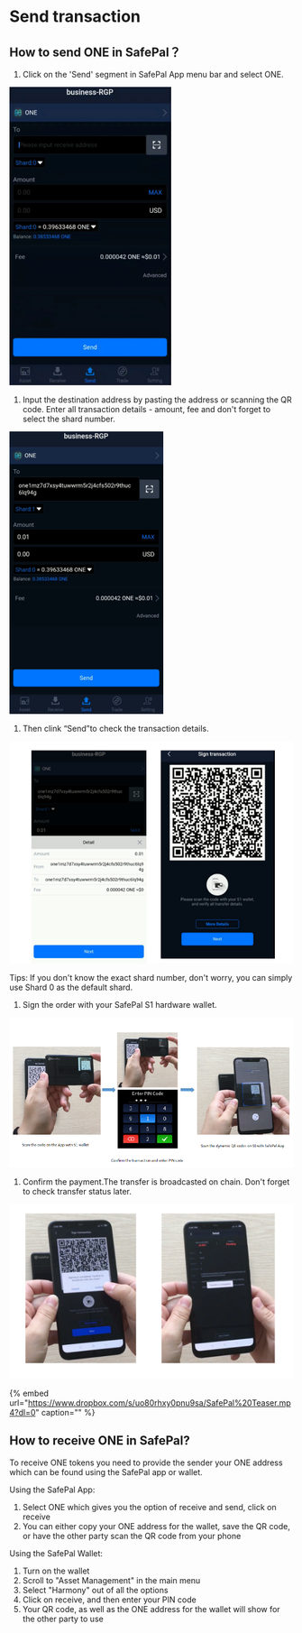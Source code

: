 # Send transaction

## How to send ONE in SafePal？

1. Click on the 'Send' segment in SafePal App menu bar and select ONE.

![](../../../.gitbook/assets/image-56.png)

1. Input the destination address by pasting the address or scanning the QR code. Enter all transaction details - amount, fee and don't forget to select the shard number.

![](../../../.gitbook/assets/image-49.png)

1. Then clink “Send”to check the transaction details.

![](../../../.gitbook/assets/image-14.png)

Tips: If you don't know the exact shard number, don't worry, you can simply use Shard 0 as the default shard.

1. Sign the order with your SafePal S1 hardware wallet.

![](../../../.gitbook/assets/image-28.png)

1. Confirm the payment.The transfer is broadcasted on chain. Don't forget to check transfer status later.

![](../../../.gitbook/assets/image-31.png)

{% embed url="https://www.dropbox.com/s/uo80rhxy0pnu9sa/SafePal%20Teaser.mp4?dl=0" caption="" %}

## How to receive ONE in SafePal?

To receive ONE tokens you need to provide the sender your ONE address which can be found using the SafePal app or wallet.

Using the SafePal App:

1. Select ONE which gives you the option of receive and send, click on receive 
2. You can either copy your ONE address for the wallet, save the QR code, or have the other party scan the QR code from your phone 

Using the SafePal Wallet:

1. Turn on the wallet 
2. Scroll to "Asset Management" in the main menu
3. Select "Harmony" out of all the options 
4. Click on receive, and then enter your PIN code
5. Your QR code, as well as the ONE address for the wallet will show for the other party to use

